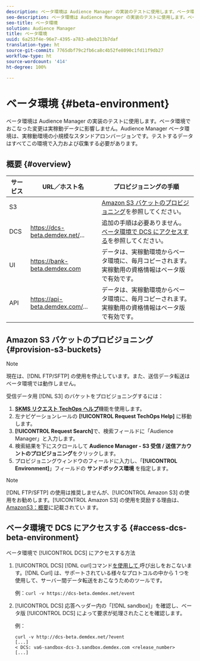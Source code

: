 ```yaml
---
description: ベータ環境は Audience Manager の実装のテストに使用します。ベータ環境でおこなった変更は実稼動データに影響しません。Audience Manager ベータ環境は、実稼動環境の小規模なスタンドアロンバージョンです。テストするデータはすべてこの環境で入力および収集する必要があります。
seo-description: ベータ環境は Audience Manager の実装のテストに使用します。ベータ環境でおこなった変更は実稼動データに影響しません。Audience Manager ベータ環境は、実稼動環境の小規模なスタンドアロンバージョンです。テストするデータはすべてこの環境で入力および収集する必要があります。
seo-title: ベータ環境
solution: Audience Manager
title: ベータ環境
uuid: 6a253f4e-96e7-4395-a783-a8eb213b7daf
translation-type: ht
source-git-commit: 7765dbf79c2fb6ca8c4b52fe8090c1fd11f9db27
workflow-type: ht
source-wordcount: '414'
ht-degree: 100%

---
```



# ベータ環境 {#beta-environment}

ベータ環境は Audience Manager の実装のテストに使用します。ベータ環境でおこなった変更は実稼動データに影響しません。Audience Manager ベータ環境は、実稼動環境の小規模なスタンドアロンバージョンです。テストするデータはすべてこの環境で入力および収集する必要があります。

## 概要 {#overview}

<!-- beta_environment_admin.xml -->

| サービス | URL／ホスト名 | プロビジョニングの手順 |
|--- |--- |--- |
| S3 |  | [Amazon S3 バケットのプロビジョニング](admin-beta-environment.md#provision-s3-buckets)を参照してください。 |
| DCS | https://dcs-beta.demdex.net/... | 追加の手順は必要ありません。[ベータ環境で DCS にアクセスする](admin-beta-environment.md#access-dcs-beta-environment)を参照してください。 |
| UI | https://bank-beta.demdex.com | データは、実稼動環境からベータ環境に、毎月コピーされます。実稼動用の資格情報はベータ版で有効です。 |
| API | https://api-beta.demdex.com/... | データは、実稼動環境からベータ環境に、毎月コピーされます。実稼動用の資格情報はベータ版で有効です。 |

## Amazon S3 バケットのプロビジョニング {#provision-s3-buckets}

>[!NOTE]
>
>現在は、[!DNL FTP/SFTP] の使用を停止しています。また、送信データ転送はベータ環境では動作しません。

受信データ用 [!DNL S3] のバケットをプロビジョニングするには：

1. [**SKMS リクエスト TechOps ヘルプ**](https://skms.adobe.com/)機能を使用します。
1. 左ナビゲーションレールの **[!UICONTROL Request TechOps Help]** に移動します。
1. **[!UICONTROL Request Search]**&#x200B;で、検索フィールドに「Audience Manager」と入力します。
1. 検索結果を下にスクロールして **Audience Manager - S3 受信 / 送信アカウントのプロビジョニング**&#x200B;をクリックします。
1. プロビジョニングウィンドウのフィールドに入力し、「**[!UICONTROL Environment]**」フィールドの **サンドボックス環境** を指定します。

>[!NOTE]
>
>[!DNL FTP/SFTP] の使用は推奨しませんが、[!UICONTROL Amazon S3] の使用をお勧めします。[!UICONTROL Amazon S3] の使用を奨励する理由は、[AmazonS3：概要](https://docs.adobe.com/content/help/ja-JP/audience-manager/user-guide/reference/amazon-s3.html)に記載されてい ます。

## ベータ環境で DCS にアクセスする {#access-dcs-beta-environment}

ベータ環境で [!UICONTROL DCS] にアクセスする方法

1. [!UICONTROL DCS] [!DNL curl]コマンド[を使用して ](https://curl.haxx.se/docs/manpage.html) 呼び出しをおこないます。[!DNL Curl] は、サポートされている様々なプロトコルの中から 1 つを使用して、サーバー間データ転送をおこなうためのツールです。

   例：`curl -v https://dcs-beta.demdex.net/event`

1. [!UICONTROL DCS] 応答ヘッダー内の「[!DNL sandbox]」を確認し、ベータ版 [!UICONTROL DCS] によって要求が処理されたことを確認します。

   例：

   ```
   curl -v http://dcs-beta.demdex.net/?event
   [...]
   < DCS: va6-sandbox-dcs-3.sandbox.demdex.com <release_number>
   [...]
   ```

<!--
1. Determine the load balancer's endpoint IP addresses.

   Run the `dig` [command](https://en.wikipedia.org/wiki/Dig_(command)) to determine the IP address of the nearest load balancer. The `dig` command queries the Domain Name System and returns the name and IP addresses of the Audience Manager [!UICONTROL Data Collection Servers (DCS)].

   ```
   dig dcs-beta.demdex.net
   ...
   dcs-sandbox-1754093861.us-east-1.elb.amazonaws.com. 60 IN A 52.87.15.51
   dcs-sandbox-1754093861.us-east-1.elb.amazonaws.com. 60 IN A 50.16.150.8
   dcs-sandbox-1754093861.us-east-1.elb.amazonaws.com. 60 IN A 52.2.228.100
   ```

1. Using one of the addresses in the above table, add a static DNS entry in the [!DNL `/etc/hosts`] file.

   On Windows, modify [!DNL `c:\WINDOWS\system32\drivers\etc\hosts`].

   For example:

[!DNL `52.87.15.51 samplepartner.demdex.net`]

   >[!NOTE]
   >
   >The addresses change occasionally, so you must keep your [!DNL /etc/hosts] file up to date.

   Additionally, if you need to set up ID synchronization, you must add a similar entry for [!DNL dpm.demdex.net.]

[!DNL `52.87.15.51 dpm.demdex.net`] [!DNL]. 

1. Make a [!UICONTROL DCS] call, using the `curl` [command](https://curl.haxx.se/docs/manpage.html). Curl is a tool to transfer data from or to a server, using one of many supported protocols.

   For example:

[!DNL `https://<domain>/event?product=camera`] 

1. Verify that your request was served by the beta [!UICONTROL DCS] by looking for "sandbox" in the [!UICONTROL DCS] response header.

   For example:

   ```
   curl -v https://dcs-beta.demdex.net/?event
   [...]
   < DCS: va6-sandbox-dcs-3.sandbox.demdex.com <release_number>
   [...]
   ```
-->